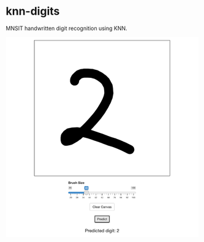 # knn-digits
MNSIT handwritten digit recognition using KNN.

![screenshot](web/screenshot.png "Web app")

